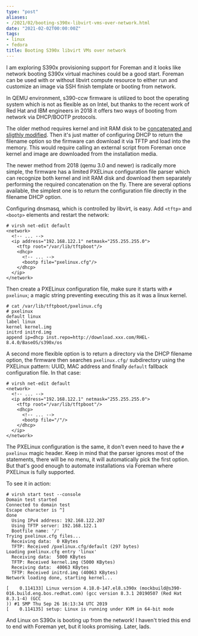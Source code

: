 ```yaml
---
type: "post"
aliases:
- /2021/02/booting-s390x-libvirt-vms-over-network.html
date: "2021-02-02T00:00:00Z"
tags:
- linux
- fedora
title: Booting S390x libvirt VMs over network
---
```


I am exploring S390x provisioning support for Foreman and it looks like network
booting S390x virtual machines could be a good start. Foreman can be used with
or without libvirt compute resource to either run and customize an image via
SSH finish template or booting from network.

In QEMU environment, s390-ccw firmware is utilized to boot the operating system
which is not as flexible as on Intel, but thanks to the recent work of Red Hat
and IBM engineers in 2018 it offers two ways of booting from network via
DHCP/BOOTP protocols.

The older method requires kernel and init RAM disk to be [concatenated and
sligthly
modified](https://github.com/ibm-s390-tools/s390-tools/blob/master/netboot/mk-s390image).
Then it's just matter of configuring DHCP to return the filename option so the
firmware can download it via TFTP and load into the memory. This would require
calling an external script from Foreman once kernel and image are downloaded
from the installation media.

The newer method from 2018 (qemu 3.0 and newer) is radically more simple, the
firmware has a limited PXELinux configuration file parser which can recognize
both kernel and init RAM disk and download them separately performing the
required concatenation on the fly. There are several options available, the
simplest one is to return the configuration file directly in the filename DHCP
option.

Configuring dnsmasq, which is controlled by libvirt, is easy. Add `<tftp>` and
`<bootp>` elements and restart the network:

    # virsh net-edit default
    <network>
      <!-- ... -->
      <ip address="192.168.122.1" netmask="255.255.255.0">
        <tftp root="/var/lib/tftpboot"/>
        <dhcp>
          <!-- ... -->
          <bootp file="pxelinux.cfg"/>
        </dhcp>
      </ip>
    </network>

Then create a PXELinux configuration file, make sure it starts with `#
pxelinux`; a magic string preventing executing this as it was a linux kernel.

    # cat /var/lib/tftpboot/pxelinux.cfg
    # pxelinux
    default linux
    label linux
    kernel kernel.img
    initrd initrd.img
    append ip=dhcp inst.repo=http://download.xxx.com/RHEL-8.4.0/BaseOS/s390x/os

A second more flexible option is to return a directory via the DHCP filename
option, the firmware then searches `pxelinux.cfg/` subdirectory using the
PXELinux pattern: UUID, MAC address and finally `default` fallback
configuration file. In that case:

    # virsh net-edit default
    <network>
      <!-- ... -->
      <ip address="192.168.122.1" netmask="255.255.255.0">
        <tftp root="/var/lib/tftpboot"/>
        <dhcp>
          <!-- ... -->
          <bootp file="/"/>
        </dhcp>
      </ip>
    </network>

The PXELinux configuration is the same, it don't even need to have the `#
pxelinux` magic header. Keep in mind that the parser ignores most of the
statements, there will be no menu, it will automatically pick the first option.
But that's good enough to automate installations via Foreman where PXELinux is
fully supported.

To see it in action:

    # virsh start test --console
    Domain test started
    Connected to domain test
    Escape character is ^]
    done
      Using IPv4 address: 192.168.122.207
      Using TFTP server: 192.168.122.1
      Bootfile name: '/'
    Trying pxelinux.cfg files...
      Receiving data:  0 KBytes
      TFTP: Received /pxelinux.cfg/default (297 bytes)
    Loading pxelinux.cfg entry 'linux'
      Receiving data:  5000 KBytes
      TFTP: Received kernel.img (5000 KBytes)
      Receiving data:  40063 KBytes
      TFTP: Received initrd.img (40063 KBytes)
    Network loading done, starting kernel...

    [    0.114133] Linux version 4.18.0-147.el8.s390x (mockbuild@s390-016.build.eng.bos.redhat.com) (gcc version 8.3.1 20190507 (Red Hat 8.3.1-4) (GCC
    )) #1 SMP Thu Sep 26 16:13:34 UTC 2019
    [    0.114135] setup: Linux is running under KVM in 64-bit mode

And Linux on S390x is booting up from the network! I haven't tried this end to
end with Foreman yet, but it looks promising. Later, lads.


